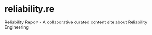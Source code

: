 # reliability.re
Reliability Report - A collaborative curated content site about Reliability Engineering

